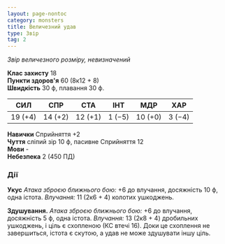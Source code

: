 ```yaml
---
layout: page-nontoc
category: monsters
title: Величезний удав
type: Звір
tag: 2
---
```


_Звір величезного розміру, невизначений_

**Клас захисту** 18    
**Пункти здоров'я** 60 (8к12 + 8)    
**Швидкість** 30 ф, плавання 30 ф.

| СИЛ     | СПР     | СТА     | ІНТ    | МДР     | ХАР    |
| ------- | ------- | ------- | ------ | ------- | ------ |
| 19 (+4) | 14 (+2) | 12 (+1) | 1 (−5) | 10 (+0) | 3 (−4) |

**Навички** Сприйняття +2    
**Чуття** сліпий зір 10 ф, пасивне Сприйняття 12    
**Мови** -    
**Небезпека** 2 (450 ПД)

### Дії
**Укус** _Атака зброєю ближнього бою:_ +6 до влучання, досяжність 10 ф, одна істота. _Влучання:_ 11 (2к6 + 4) колотих ушкоджень.    

**Здушування.** _Атака зброєю ближнього бою:_ +6 до влучання, досяжність 5 ф, одна істота. _Влучання:_ 13 (2к8 + 4) дробильних ушкоджень, і ціль є схопленою (КС втечі 16). Доки це схоплення не завершиться, істота є скутою, а удав не може здушувати іншу ціль. 
